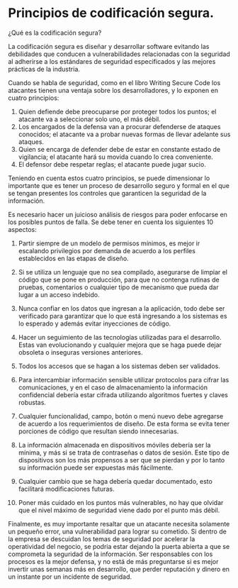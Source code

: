 # Principios de codificación segura.

¿Qué es la codificación segura?

La codificación segura es diseñar y desarrollar software evitando las debilidades que conducen a vulnerabilidades relacionadas con la seguridad al adherirse a los estándares de seguridad especificados y las mejores prácticas de la industria.

Cuando se habla de seguridad, como en el libro Writing Secure Code los atacantes tienen una ventaja sobre los desarrolladores, y lo exponen en cuatro principios: 

1. Quien defiende debe preocuparse por proteger todos los puntos; el atacante va a seleccionar solo uno, el más débil.
2. Los encargados de la defensa van a procurar defenderse de ataques conocidos; el atacante va a probar nuevas formas de llevar adelante sus ataques.
3. Quien se encarga de defender debe de estar en constante estado de vigilancia; el atacante hará su movida cuando lo crea conveniente.
4. El defensor debe respetar reglas; el atacante puede jugar sucio.

Teniendo en cuenta estos cuatro principios, se puede dimensionar lo importante que es tener un proceso de desarrollo seguro y formal en el que se tengan presentes los controles que garanticen la seguridad de la información.

Es necesario hacer un juicioso análisis de riesgos para poder enfocarse en los posibles puntos de falla. Se debe tener en cuenta los siguientes 10 aspectos:

1. Partir siempre de un modelo de permisos mínimos, es mejor ir escalando privilegios por demanda de acuerdo a los perfiles establecidos en las etapas de diseño.

2. Si se utiliza un lenguaje que no sea compilado, asegurarse de limpiar el código que se pone en producción, para que no contenga rutinas de pruebas, comentarios o cualquier tipo de mecanismo que pueda dar lugar a un acceso indebido.

3. Nunca confiar en los datos que ingresan a la aplicación, todo debe ser verificado para garantizar que lo que está ingresando a los sistemas es lo esperado y además evitar inyecciones de código.

4. Hacer un seguimiento de las tecnologías utilizadas para el desarrollo. Estas van evolucionando y cualquier mejora que se haga puede dejar obsoleta o inseguras versiones anteriores.

5. Todos los accesos que se hagan a los sistemas deben ser validados.

6. Para intercambiar información sensible utilizar protocolos para cifrar las comunicaciones, y en el caso de almacenamiento la información confidencial debería estar cifrada utilizando algoritmos fuertes y claves robustas.

7. Cualquier funcionalidad, campo, botón o menú nuevo debe agregarse de acuerdo a los requerimientos de diseño. De esta forma se evita tener porciones de código que resultan siendo innecesarias.

8. La información almacenada en dispositivos móviles debería ser la mínima, y más si se trata de contraseñas o datos de sesión. Este tipo de dispositivos son los más propensos a ser que se pierdan y por lo tanto su información puede ser expuestas más fácilmente.

9. Cualquier cambio que se haga debería quedar documentado, esto facilitará modificaciones futuras.

10. Poner más cuidado en los puntos más vulnerables, no hay que olvidar que el nivel máximo de seguridad viene dado por el punto más débil.

Finalmente, es muy importante resaltar que un atacante necesita solamente un pequeño error, una vulnerabilidad para lograr su cometido. Si dentro de la empresa se descuidan los temas de seguridad por acelerar la operatividad del negocio, se podria estar dejando la puerta abierta a que se comprometa la seguridad de la información. Ser responsables con los procesos es la mejor defensa, y no está de más preguntarse si es mejor invertir unas semanas más en desarrollo, que perder reputación y dinero en un instante por un incidente de seguridad.
